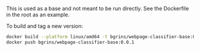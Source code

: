 
This is used as a base and not meant to be run directly. See the Dockerfile in the root as an example.

To build and tag a new version:

```sh
docker build --platform linux/amd64 -t bgrins/webpage-classifier-base:0.0.1 .
docker push bgrins/webpage-classifier-base:0.0.1
```
